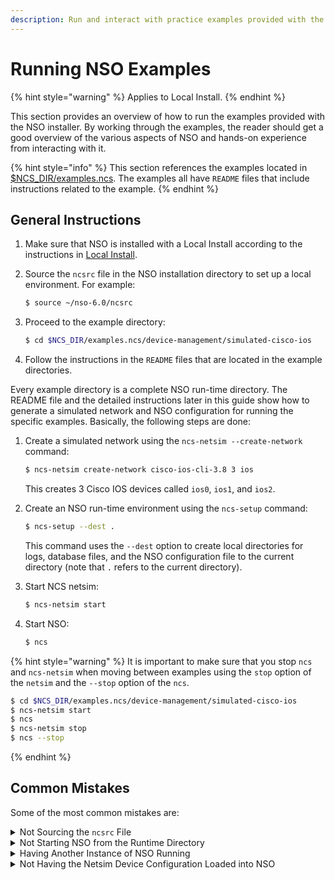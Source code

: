 ```yaml
---
description: Run and interact with practice examples provided with the NSO installer.
---
```


# Running NSO Examples

{% hint style="warning" %}
Applies to Local Install.
{% endhint %}

This section provides an overview of how to run the examples provided with the NSO installer. By working through the examples, the reader should get a good overview of the various aspects of NSO and hands-on experience from interacting with it.

{% hint style="info" %}
This section references the examples located in [$NCS_DIR/examples.ncs](https://github.com/NSO-developer/nso-examples/tree/6.4). The examples all have `README` files that include instructions related to the example.
{% endhint %}

## General Instructions <a href="#d5e1220" id="d5e1220"></a>

1. Make sure that NSO is installed with a Local Install according to the instructions in [Local Install](../local-install.md).
2.  Source the `ncsrc` file in the NSO installation directory to set up a local environment. For example:

    ```bash
    $ source ~/nso-6.0/ncsrc
    ```
3.  Proceed to the example directory:

    ```bash
    $ cd $NCS_DIR/examples.ncs/device-management/simulated-cisco-ios
    ```
4. Follow the instructions in the `README` files that are located in the example directories.

Every example directory is a complete NSO run-time directory. The README file and the detailed instructions later in this guide show how to generate a simulated network and NSO configuration for running the specific examples. Basically, the following steps are done:

1.  Create a simulated network using the `ncs-netsim --create-network` command:

    ```bash
    $ ncs-netsim create-network cisco-ios-cli-3.8 3 ios
    ```

    This creates 3 Cisco IOS devices called `ios0`, `ios1`, and `ios2`.
2.  Create an NSO run-time environment using the `ncs-setup` command:

    ```bash
    $ ncs-setup --dest .
    ```

    This command uses the `--dest` option to create local directories for logs, database files, and the NSO configuration file to the current directory (note that `.` refers to the current directory).
3.  Start NCS netsim:

    ```bash
    $ ncs-netsim start
    ```
4.  Start NSO:

    ```bash
    $ ncs
    ```

{% hint style="warning" %}
It is important to make sure that you stop `ncs` and `ncs-netsim` when moving between examples using the `stop` option of the `netsim` and the `--stop` option of the `ncs`.

```bash
$ cd $NCS_DIR/examples.ncs/device-management/simulated-cisco-ios
$ ncs-netsim start
$ ncs
$ ncs-netsim stop
$ ncs --stop
```
{% endhint %}

## Common Mistakes <a href="#d5e1275" id="d5e1275"></a>

Some of the most common mistakes are:

<details>

<summary>Not Sourcing the <code>ncsrc</code> File</summary>

You have not sourced the `ncsrc` file:

```bash
$ ncs
-bash: ncs: command not found
```

</details>

<details>

<summary>Not Starting NSO from the Runtime Directory</summary>

You are trying to start NSO from a directory that is not set up as a runtime directory.

```bash
$ ncs
Bad configuration: /etc/ncs/ncs.conf:0: "./state/packages-in-use: \
   Failed to create symlink: no such file or directory"
Daemon died status=21
```

What happened above is that NSO did not find an `ncs.conf` in the local directory so it uses the default in `/etc/ncs/ncs.conf`. That `ncs.conf` says there shall be directories at `./` such as `./state` which is not true. Make sure that you `cd` to the root of the example and check that there is a `ncs.conf` file, and a `cdb-dir` directory.

</details>

<details>

<summary>Having Another Instance of NSO Running</summary>

You already have another instance of NSO running (or the same with netsim):

```bash
$ ncs
Cannot bind to internal socket 127.0.0.1:4569 : address already in use
Daemon died status=20
$ ncs-netsim start
DEVICE c0 Cannot bind to internal socket 127.0.0.1:5010 : \
  address already in use
Daemon died status=20
FAIL
```

To resolve the above, just stop the running instance of NSO and netsim. Remember that it does not matter where you started the "running" NSO and netsim, there is no need to `cd` back to the other example before stopping.

</details>

<details>

<summary>Not Having the Netsim Device Configuration Loaded into NSO</summary>

Another problem that users run into sometimes is where the netsim device configuration is not loaded into NSO. This can happen if the order of commands is not followed. To resolve this, remove the database files in the `ncs_cdb` directory (keep any files with the `.xml` extension). In this way, NSO will reload the XML initialization files provided by **ncs-setup**.

```bash
$ ncs --stop
$ cd ncs-cdb/
$ ls
A.cdb
C.cdb
O.cdb
S.cdb
netsim_devices_init.xml
$ rm *.cdb
$ ncs
```

</details>
